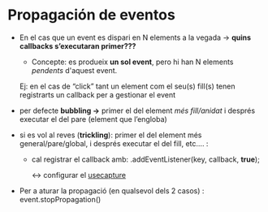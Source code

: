 # Propagación de eventos
- En el cas que un event es dispari en N elements a la vegada → **quins callbacks s’executaran primer???**
    - Concepte: es produeix **un sol event**, pero hi han N elements *pendents* d'aquest event.
    
    Ej: en el cas de “click” tant un element com el seu(s) fill(s)  tenen registrarts un callback per a gestionar el event
    
- per defecte **bubbling →**  primer el del element *més fill/anidat* i després executar el del pare (element que l’engloba)
- si es vol al reves (**trickling**): primer el del element més general/pare/global, i després executar el del fill, etc…. :
    - cal registrar el callback amb: .addEventListener(key, callback, **true**);
        
        ↔ configurar el [usecapture](https://developer.mozilla.org/en-US/docs/Web/API/EventTarget/addEventListener#usecapture)
        


- Per a aturar la propagació (en qualsevol dels 2 casos) : event.stopPropagation()